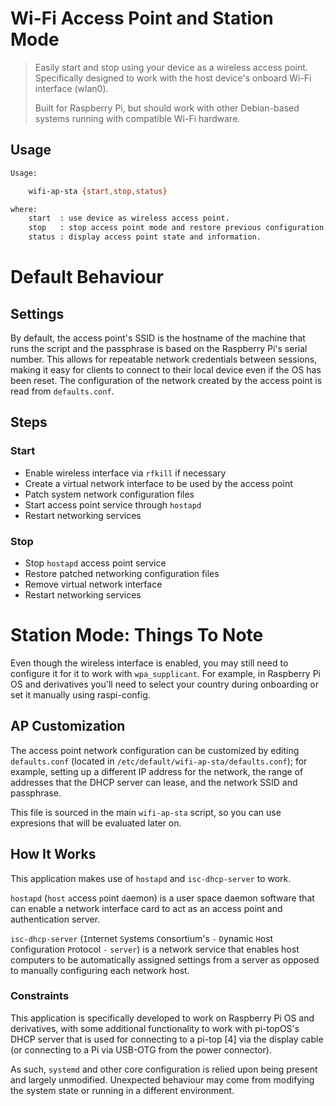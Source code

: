 # Wi-Fi Access Point and Station Mode

> Easily start and stop using your device as a wireless access point. Specifically designed to work with the host device's onboard Wi-Fi interface (wlan0).
>
> Built for Raspberry Pi, but should work with other Debian-based systems running with compatible Wi-Fi hardware.

## Usage

``` bash
Usage:

    wifi-ap-sta {start,stop,status}

where:
    start  : use device as wireless access point.
    stop   : stop access point mode and restore previous configuration.
    status : display access point state and information.
```

# Default Behaviour

## Settings

By default, the access point's SSID is the hostname of the machine that runs the script and the passphrase is based on the Raspberry Pi's serial number. This allows for repeatable network credentials between sessions, making it easy for clients to connect to their local device even if the OS has been reset. The configuration of the network created by the access point is read from `defaults.conf`.

## Steps

### Start

* Enable wireless interface via `rfkill` if necessary
* Create a virtual network interface to be used by the access point
* Patch system network configuration files
* Start access point service through `hostapd`
* Restart networking services

### Stop

* Stop `hostapd` access point service
* Restore patched networking configuration files
* Remove virtual network interface
* Restart networking services

# Station Mode: Things To Note

Even though the wireless interface is enabled, you may still need to configure it for it to work with `wpa_supplicant`. For example, in Raspberry Pi OS and derivatives you'll need to select your country during onboarding or set it manually using raspi-config.

## AP Customization

The access point network configuration can be customized by editing `defaults.conf` (located in `/etc/default/wifi-ap-sta/defaults.conf`); for example, setting up a different IP address for the network, the range of addresses that the DHCP server can lease, and the network SSID and passphrase.

This file is sourced in the main `wifi-ap-sta` script, so you can use expresions that will be evaluated later on.

## How It Works

This application makes use of ``hostapd`` and ``isc-dhcp-server`` to work.

``hostapd`` (`host` `a`ccess `p`oint `d`aemon) is a user space daemon software that can enable a network interface card to act as an access point and authentication server.

``isc-dhcp-server`` (`I`nternet `S`ystems `C`onsortium's `-` `D`ynamic `H`ost `C`onfiguration `P`rotocol `-` `server`) is a network service that enables host computers to be automatically assigned settings from a server as opposed to manually configuring each network host.

### Constraints

This application is specifically developed to work on Raspberry Pi OS and derivatives, with some additional functionality to work with pi-topOS's DHCP server that is used for connecting to a pi-top [4] via the display cable (or connecting to a Pi via USB-OTG from the power connector).

As such, `systemd` and other core configuration is relied upon being present and largely unmodified. Unexpected behaviour may come from modifying the system state or running in a different environment.
